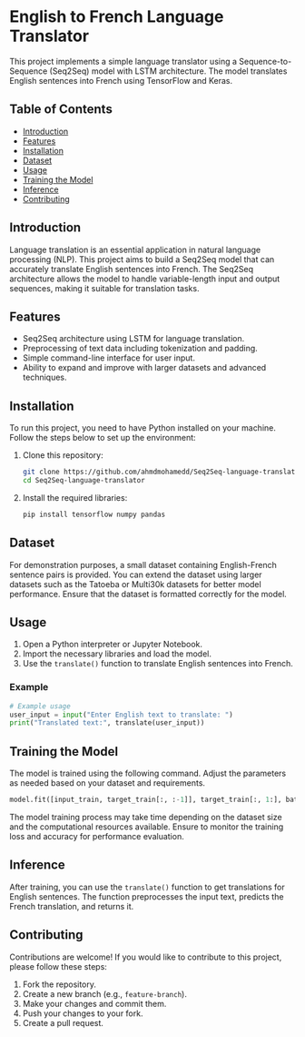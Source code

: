 # English to French Language Translator

This project implements a simple language translator using a Sequence-to-Sequence (Seq2Seq) model with LSTM architecture. The model translates English sentences into French using TensorFlow and Keras.

## Table of Contents

- [Introduction](#introduction)
- [Features](#features)
- [Installation](#installation)
- [Dataset](#dataset)
- [Usage](#usage)
- [Training the Model](#training-the-model)
- [Inference](#inference)
- [Contributing](#contributing)

## Introduction

Language translation is an essential application in natural language processing (NLP). This project aims to build a Seq2Seq model that can accurately translate English sentences into French. The Seq2Seq architecture allows the model to handle variable-length input and output sequences, making it suitable for translation tasks.

## Features

- Seq2Seq architecture using LSTM for language translation.
- Preprocessing of text data including tokenization and padding.
- Simple command-line interface for user input.
- Ability to expand and improve with larger datasets and advanced techniques.

## Installation

To run this project, you need to have Python installed on your machine. Follow the steps below to set up the environment:

1. Clone this repository:

   ```bash
   git clone https://github.com/ahmdmohamedd/Seq2Seq-language-translator.git
   cd Seq2Seq-language-translator
   ```

2. Install the required libraries:

   ```bash
   pip install tensorflow numpy pandas
   ```

## Dataset

For demonstration purposes, a small dataset containing English-French sentence pairs is provided. You can extend the dataset using larger datasets such as the Tatoeba or Multi30k datasets for better model performance. Ensure that the dataset is formatted correctly for the model.

## Usage

1. Open a Python interpreter or Jupyter Notebook.
2. Import the necessary libraries and load the model.
3. Use the `translate()` function to translate English sentences into French.

### Example

```python
# Example usage
user_input = input("Enter English text to translate: ")
print("Translated text:", translate(user_input))
```

## Training the Model

The model is trained using the following command. Adjust the parameters as needed based on your dataset and requirements.

```python
model.fit([input_train, target_train[:, :-1]], target_train[:, 1:], batch_size=64, epochs=100, validation_data=([input_test, target_test[:, :-1]], target_test[:, 1:]))
```

The model training process may take time depending on the dataset size and the computational resources available. Ensure to monitor the training loss and accuracy for performance evaluation.

## Inference

After training, you can use the `translate()` function to get translations for English sentences. The function preprocesses the input text, predicts the French translation, and returns it.

## Contributing

Contributions are welcome! If you would like to contribute to this project, please follow these steps:

1. Fork the repository.
2. Create a new branch (e.g., `feature-branch`).
3. Make your changes and commit them.
4. Push your changes to your fork.
5. Create a pull request.
